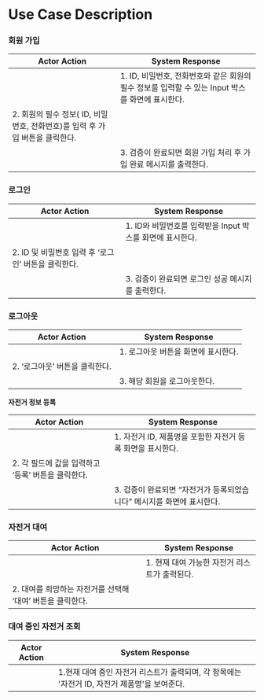 # Use Case Description

### 회원 가입

| **Actor Action**                                                             | **System Response**                                                                              |
| ---------------------------------------------------------------------------- | ------------------------------------------------------------------------------------------------ |
|                                                                              | 1. ID, 비밀번호, 전화번호와 같은 회원의 필수 정보를 입력할 수 있는 Input 박스를 화면에 표시한다. |
| 2. 회원의 필수 정보( ID, 비밀번호, 전화번호)를 입력 후 가입 버튼을 클릭한다. |                                                                                                  |
|                                                                              | 3. 검증이 완료되면 회원 가입 처리 후 가입 완료 메시지를 출력한다.                                |

### 로그인

| **Actor Action**                                    | **System Response**                                       |
| --------------------------------------------------- | --------------------------------------------------------- |
|                                                     | 1. ID와 비밀번호를 입력받을 Input 박스를 화면에 표시한다. |
| 2. ID 및 비밀번호 입력 후 ‘로그인’ 버튼을 클릭한다. |                                                           |
|                                                     | 3. 검증이 완료되면 로그인 성공 메시지를 출력한다.         |

### 로그아웃

| **Actor Action**               | **System Response**                 |
| ------------------------------ | ----------------------------------- |
|                                | 1. 로그아웃 버튼을 화면에 표시한다. |
| 2. ‘로그아웃’ 버튼을 클릭한다. |                                     |
|                                | 3. 해당 회원을 로그아웃한다.        |

**자전거 정보 등록**

| **Actor Action**                                   | **System Response**                                                    |
| -------------------------------------------------- | ---------------------------------------------------------------------- |
|                                                    | 1. 자전거 ID, 제품명을 포함한 자전거 등록 화면을 표시한다.             |
| 2. 각 필드에 값을 입력하고 ‘등록’ 버튼을 클릭한다. |                                                                        |
|                                                    | 3. 검증이 완료되면 “자전거가 등록되었습니다” 메시지를 화면에 표시한다. |

### 자전거 대여

| **Actor Action**                                           | **System Response**                           |
| ---------------------------------------------------------- | --------------------------------------------- |
|                                                            | 1. 현재 대여 가능한 자전거 리스트가 출력된다. |
| 2. 대여를 희망하는 자전거를 선택해 ‘대여’ 버튼을 클릭한다. |                                               |

### 대여 중인 자전거 조회

| **Actor Action** | **System Response**                                                                           |
| ------------------------ | --------------------------------------------------------------------------------------------- |
|                          | 1.현재 대여 중인 자전거 리스트가 출력되며, 각 항목에는 '자전거 ID, 자전거 제품명'을 보여준다. |
